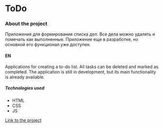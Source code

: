 # ToDo

### About the project
Приложения для формирования списка дел. Все дела можно удалять и помечать как выполненные.
Приложение еще в разработке, но основной его функционал уже доступен.


#### EN
Applications for creating a to-do list. All tasks can be deleted and marked as completed. 
The application is still in development, but its main functionality is already available.


##### Technologies used
- HTML
- CSS
- JS

[Link to the project](https://mestr3z.github.io/toDo/)

